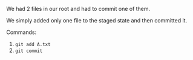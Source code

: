 We had 2 files in our root and had to commit one of them.

We simply added only one file to the staged state and then committed it.

Commands:
1. `git add A.txt`
1. `git commit`
